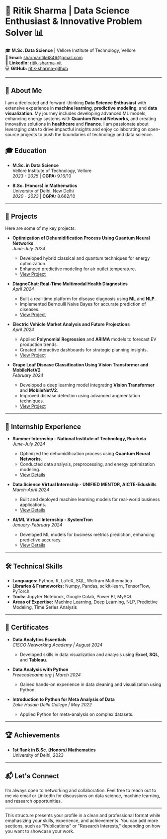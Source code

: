 # 🚀 **Ritik Sharma | Data Science Enthusiast & Innovative Problem Solver** 📊

🎓 **M.Sc. Data Science** | Vellore Institute of Technology, Vellore  
📧 **Email:** sharmaritik6846@gmail.com  
🔗 **LinkedIn:** [ritik-sharma-vit](https://www.linkedin.com/in/ritik-sharma-vit)  
💻 **GitHub:** [ritik-sharma-github](https://github.com/ritik-sharma-github)

---

## 👋 **About Me**  
I am a dedicated and forward-thinking **Data Science Enthusiast** with extensive experience in **machine learning**, **predictive modeling**, and **data visualization**. My journey includes developing advanced ML models, enhancing energy systems with **Quantum Neural Networks**, and creating innovative solutions in **healthcare** and **finance**. I am passionate about leveraging data to drive impactful insights and enjoy collaborating on open-source projects to push the boundaries of technology and data science.


## 🎓 **Education**  
- **M.Sc. in Data Science**  
  Vellore Institute of Technology, Vellore  
  *2023 - 2025* | **CGPA:** 9.16/10
  
- **B.Sc. (Honors) in Mathematics**  
  University of Delhi, New Delhi  
  *2020 - 2023* | **CGPA:** 8.662/10

---

## 🔬 **Projects**  
Here are some of my key projects:

- **Optimization of Dehumidification Process Using Quantum Neural Networks**  
  *June-July 2024*  
  - Developed hybrid classical and quantum techniques for energy optimization.  
  - Enhanced predictive modeling for air outlet temperature.  
  - [View Project](https://github.com/ritik-sharma-github/Optimization-of-Dehumidification-Process-Using-Quantum-Neural-Networks)

- **DiagnoChat: Real-Time Multimodal Health Diagnostics**  
  *April 2024*  
  - Built a real-time platform for disease diagnosis using **ML** and **NLP**.  
  - Implemented Bernoulli Naive Bayes for accurate prediction of diseases.  
  - [View Project](https://github.com/ritik-sharma-github/DiagnoChat-A-Multimodal-Approach-to-Accessible-Healthcare-and-Real-Time-Disease-Diagnosis)

- **Electric Vehicle Market Analysis and Future Projections**  
  *April 2024*  
  - Applied **Polynomial Regression** and **ARIMA** models to forecast EV production trends.  
  - Created interactive dashboards for strategic planning insights.  
  - [View Project](https://github.com/ritik-sharma-github/Electric-Vehicle-Market-Analysis-and-Future-Projections)

- **Grape Leaf Disease Classification Using Vision Transformer and MobileNetV2**  
  *February 2024*  
  - Developed a deep learning model integrating **Vision Transformer** and **MobileNetV2**.  
  - Improved disease detection using advanced augmentation techniques.  
  - [View Project](https://github.com/ritik-sharma-github/Grape-Leaf-Disease-Classification-Using-Vision-Transformer-and-MobileNetV2)

---

## 💼 **Internship Experience**  
- **Summer Internship - National Institute of Technology, Rourkela**  
  *June-July 2024*  
  - Optimized the dehumidification process using **Quantum Neural Networks**.  
  - Conducted data analysis, preprocessing, and energy optimization modeling.  
  - [View Details](https://drive.google.com/file/d/1DSn1h27_Jhz7CY99HiOukpy5FkTfJzil/view?usp=sharing)

- **Data Science Virtual Internship - UNIFIED MENTOR, AICTE-Eduskills**  
  *March-April 2024*  
  - Built and deployed machine learning models for real-world business applications.  
  - [View Details](https://drive.google.com/file/d/1jTQnz7Gtx6esrjFPFEt_v3CfeBTrm-nh/view?usp=sharing)

- **AI/ML Virtual Internship - SystemTron**  
  *January-February 2024*  
  - Developed ML models for business metrics prediction, enhancing predictive accuracy.  
  - [View Details](https://drive.google.com/file/d/1xeHjeeK730Nk5iHL0b70N2F0tPSwjBiN/view?usp=sharing)

---

## 🛠️ **Technical Skills**

- **Languages:** Python, R, LaTeX, SQL, Wolfram Mathematica  
- **Libraries & Frameworks:** Numpy, Pandas, scikit-learn, TensorFlow, PyTorch  
- **Tools:** Jupyter Notebook, Google Colab, Power BI, MySQL  
- **Areas of Expertise:** Machine Learning, Deep Learning, NLP, Predictive Modeling, Time Series Analysis

---

## 🌟 **Certificates**

- **Data Analytics Essentials**  
  *CISCO Networking Academy | August 2024*  
  - Developed skills in data visualization and analysis using **Excel**, **SQL**, and **Tableau**.

- **Data Analysis with Python**  
  *Freecodecamp.org | March 2024*  
  - Gained hands-on experience in data cleaning and visualization using Python.  

- **Introduction to Python for Meta Analysis of Data**  
  *Zakir Husain Delhi College | May 2022*  
  - Applied Python for meta-analysis on complex datasets.


---

## 🏆 **Achievements**

- **1st Rank in B.Sc. (Honors) Mathematics**  
  University of Delhi, 2023

---

## 📬 **Let's Connect**  
I’m always open to networking and collaboration. Feel free to reach out to me via email or LinkedIn for discussions on data science, machine learning, and research opportunities.

---

This structure presents your profile in a clean and professional format while emphasizing your skills, experience, and achievements. You can add more sections, such as "Publications" or "Research Interests," depending on how you want to showcase your work.
